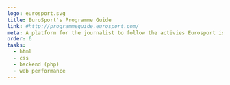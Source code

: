 ```yaml
---
logo: eurosport.svg
title: EuroSport's Programme Guide
link: #http://programmeguide.eurosport.com/
meta: A platform for the journalist to follow the activies Eurosport is on. Built on WordPress with a focus on modularity. Style guide became really useful for manteinance.
order: 6
tasks:
  - html
  - css
  - backend (php)
  - web performance
---
```

